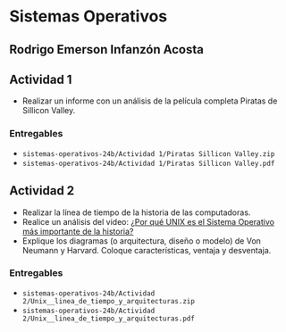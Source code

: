# Sistemas Operativos

## Rodrigo Emerson Infanzón Acosta
  
## Actividad 1
- Realizar un informe con un análisis de la película completa Piratas de Sillicon Valley.
### Entregables
- `sistemas-operativos-24b/Actividad 1/Piratas Sillicon Valley.zip`
- `sistemas-operativos-24b/Actividad 1/Piratas Sillicon Valley.pdf`
## Actividad 2
- Realizar la línea de tiempo de la historia de las computadoras.
- Realice un análisis del video: [¿Por qué UNIX es el Sistema Operativo más importante de la historia?](https://omegaup.com/arena/problem/El-perrito-que-quiere-un-hueso/)
- Explique los diagramas (o arquitectura, diseño o modelo) de Von Neumann y Harvard. Coloque características, ventaja y desventaja.
### Entregables
- `sistemas-operativos-24b/Actividad 2/Unix__linea_de_tiempo_y_arquitecturas.zip`
- `sistemas-operativos-24b/Actividad 2/Unix__linea_de_tiempo_y_arquitecturas.pdf`
